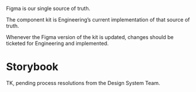 Figma is our single source of truth.

The component kit is Engineering’s current implementation of that source of truth.

Whenever the Figma version of the kit is updated, changes should be ticketed for Engineering and implemented.

# Storybook

TK, pending process resolutions from the Design System Team.